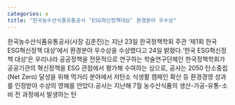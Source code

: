 ```yaml
---
categories: e
title: "한국농수산식품유통공사 ‘ESG혁신정책대상’ 환경분야 우수상"
---
```

한국농수산식품유통공사(사장 김춘진)는 지난 23일 한국정책학회 주관 ‘제1회 한국 ESG혁신정책 대상’에서 환경분야 우수상을 수상했다고 24일 밝혔다.‘한국 ESG혁신정책 대상’은 우리나라 공공정책을 전문적으로 연구하는 학술연구단체인 한국정책학회가 공공기관의 혁신정책을 ESG 관점에서 평가해 수여하는 상으로, 공사는 2050 탄소중립(Net Zero) 달성을 위해 먹거리 분야에서 저탄소 식생활 캠페인 확산 등 환경경영 성과를 인정받아 수상의 영예를 안았다.공사는 지난해 7월 농수산식품의 생산-가공-유통-소비 전 과정에서 발생하는 탄